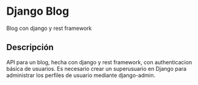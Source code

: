 # Django Blog
Blog con django y rest framework

## Descripción
API para un blog, hecha con django y rest framework, con authenticacion básica de usuarios.
Es necesario crear un superusuario en Django para administrar los perfiles de usuario mediante django-admin.

